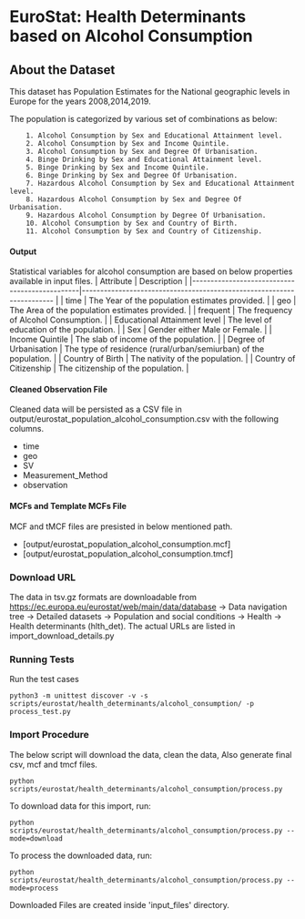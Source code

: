 # EuroStat: Health Determinants based on Alcohol Consumption


## About the Dataset
This dataset has Population Estimates for the National geographic levels in Europe for the years 2008,2014,2019.

The population is categorized by various set of combinations as below:
        
        1. Alcohol Consumption by Sex and Educational Attainment level.
        2. Alcohol Consumption by Sex and Income Quintile.
        3. Alcohol Consumption by Sex and Degree Of Urbanisation.
        4. Binge Drinking by Sex and Educational Attainment level.
        5. Binge Drinking by Sex and Income Quintile.
        6. Binge Drinking by Sex and Degree Of Urbanisation.
        7. Hazardous Alcohol Consumption by Sex and Educational Attainment level.
        8. Hazardous Alcohol Consumption by Sex and Degree Of Urbanisation.
        9. Hazardous Alcohol Consumption by Degree Of Urbanisation. 
        10. Alcohol Consumption by Sex and Country of Birth.
        11. Alcohol Consumption by Sex and Country of Citizenship.
        
#### Output
Statistical variables for alcohol consumption are based on below properties available in input files.
| Attribute                                     | Description                                                   	|
|-----------------------------------------------|----------------------------------------------------------------------	|
| time                          		| The Year of the population estimates provided.                	|
| geo                           		| The Area of the population estimates provided.            		|
| frequent               			| The frequency of Alcohol Consumption.                  		|
| Educational Attainment level      		| The level of education of the population.  				|
| Sex                   			| Gender either Male or Female.                         		|
| Income Quintile               		| The slab of income of the population.                 		|
| Degree of Urbanisation            		| The type of residence (rural/urban/semiurban) of the population.      |
| Country of Birth                  		| The nativity of the population.                   			|
| Country of Citizenship                	| The citizenship of the population.                			|


#### Cleaned Observation File
Cleaned data will be persisted as a CSV file in output/eurostat_population_alcohol_consumption.csv with the following columns.

- time
- geo
- SV
- Measurement_Method
- observation


#### MCFs and Template MCFs File
MCF and tMCF files are presisted in below mentioned path.
- [output/eurostat_population_alcohol_consumption.mcf]
- [output/eurostat_population_alcohol_consumption.tmcf]

### Download URL

The data in tsv.gz formats are downloadable from https://ec.europa.eu/eurostat/web/main/data/database -> Data navigation tree -> Detailed datasets -> Population and social conditions -> Health -> Health determinants (hlth_det).
The actual URLs are listed in import_download_details.py

### Running Tests

Run the test cases

`python3 -m unittest discover -v -s scripts/eurostat/health_determinants/alcohol_consumption/ -p process_test.py`

### Import Procedure

The below script will download the data, clean the data, Also generate final csv, mcf and tmcf files.

`python scripts/eurostat/health_determinants/alcohol_consumption/process.py`

To download data for this import, run:

`python scripts/eurostat/health_determinants/alcohol_consumption/process.py --mode=download`

To process the downloaded data, run:

`python scripts/eurostat/health_determinants/alcohol_consumption/process.py --mode=process`

Downloaded Files are created inside 'input_files' directory.



